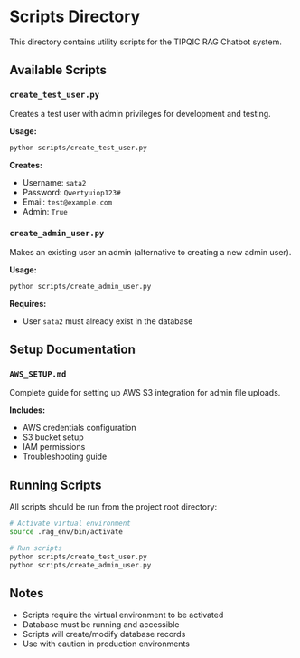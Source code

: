 # Scripts Directory

This directory contains utility scripts for the TIPQIC RAG Chatbot system.

## Available Scripts

### `create_test_user.py`
Creates a test user with admin privileges for development and testing.

**Usage:**
```bash
python scripts/create_test_user.py
```

**Creates:**
- Username: `sata2`
- Password: `Qwertyuiop123#`
- Email: `test@example.com`
- Admin: `True`

### `create_admin_user.py`
Makes an existing user an admin (alternative to creating a new admin user).

**Usage:**
```bash
python scripts/create_admin_user.py
```

**Requires:**
- User `sata2` must already exist in the database

## Setup Documentation

### `AWS_SETUP.md`
Complete guide for setting up AWS S3 integration for admin file uploads.

**Includes:**
- AWS credentials configuration
- S3 bucket setup
- IAM permissions
- Troubleshooting guide

## Running Scripts

All scripts should be run from the project root directory:

```bash
# Activate virtual environment
source .rag_env/bin/activate

# Run scripts
python scripts/create_test_user.py
python scripts/create_admin_user.py
```

## Notes

- Scripts require the virtual environment to be activated
- Database must be running and accessible
- Scripts will create/modify database records
- Use with caution in production environments 